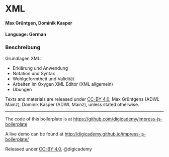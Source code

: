 # XML

#### Max Grüntgen, Dominik Kasper
#### Language: German

### Beschreibung

Grundlagen XML:

* Erklärung und Anwendung
* Notation und Syntax
* Wohlgeformtheit und Validität
* Arbeiten im Oxygen XML Editor (XML allgemein)
* Übungen

Texts and materials are released under [CC-BY 4.0](https://creativecommons.org/licenses/by/4.0/), Max Grüntgens (ADWL Mainz), Dominik Kasper (ADWL Mainz), unless stated otherwise.
_____

The code of this boilerplate is at https://github.com/digicademy/impress-js-boilerplate

A live demo can be found at http://digicademy.github.io/impress-js-boilerplate/

Released under [CC-BY 4.0](https://creativecommons.org/licenses/by/4.0/), @digicademy
